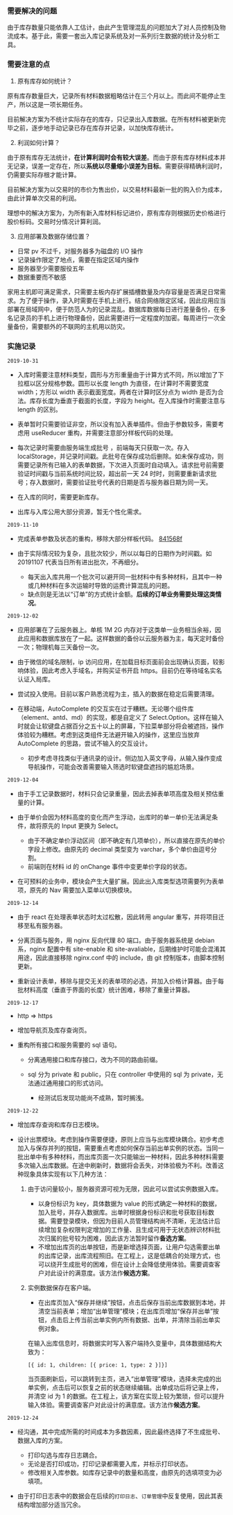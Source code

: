 <h3 id="需要解决的问题">需要解决的问题</h3>
<p>由于库存数量只能依靠人工估计，由此产生管理混乱的问题加大了对人员控制及物流成本。基于此，需要一套出入库记录系统及对一系列衍生数据的统计及分析工具。</p>
<h3 id="需要注意的点">需要注意的点</h3>
<ol>
<li>原有库存如何统计？</li>
</ol>
<p>原有库存数量巨大，记录所有材料数据粗略估计在三个月以上。而此间不能停止生产，所以这是一项长期任务。</p>
<p>目前解决方案为不统计实际存在的库存，只记录出入库数据。在所有材料被更新完毕之前，逐步地手动记录已存在库存并记录，以加快库存统计。</p>
<ol start="2">
<li>利润如何计算？</li>
</ol>
<p>由于原有库存无法统计，<strong>在计算利润时会有较大误差</strong>。而由于原有库存材料成本并无记录，误差一定存在，所以<strong>系统以尽量缩小误差为目标</strong>。需要获得精确利润时，仍需要实际存根才能计算。</p>
<p>目前解决方案为以交易时的市价为售出价，以交易材料最新一批的购入价为成本，由此计算单次交易的利润。</p>
<p>理想中的解决方案为，为所有新入库材料标记进价，原有库存则根据历史价格进行股价标码。交易时分情况计算利润。</p>
<ol start="3">
<li>应用部署及数据存储位置？</li>
</ol>
<ul>
<li>日常 pv 不过千，对服务器多为磁盘的 I/O 操作</li>
<li>记录操作限定了地点，需要在指定区域内操作</li>
<li>服务器至少需要服役五年</li>
<li>数据重要而不敏感</li>
</ul>
<p>家用主机即可满足需求，只需要主板内存扩展插槽数量及内存容量是否满足日常需求。为了便于操作，录入时需要在手机上进行。结合网络限定区域，因此应用应当部署在局域网中，便于防范人为的记录混乱。数据库数据每日进行差量备份，在多名记录员的手机上进行物理备份，因此需要进行一定程度的加密。每周进行一次全量备份，需要额外的不联网的主机用以防灾。</p>
<h3 id="实施记录">实施记录</h3>
<p><code>2019-10-31</code></p>
<ul>
<li><p>入库时需要注意材料类型，圆形与方形重量由于计算方式不同，所以增加了下拉框以区分规格参数。圆形以长度 length 为直径，在计算时不需要宽度 width；方形以 width 表示截面宽度。两者在计算时区分点为 width 是否为合法。库存长度为垂直于截面的长度，字段为 height。在入库操作时需要注意与 length 的区别。</p>
</li>
<li><p>表单暂时只需要验证非空，所以没有加入表单插件。但由于参数较多，需要考虑用 useReducer 重构，并需要注意部分样板代码的处理。</p>
</li>
<li><p>每次记录时需要由服务端生成批号 ，前端每天只获取一次。存入 localStorage，并记录时间戳。此批号在保存成功后删除。如未保存成功，则需要记录所有已输入的表单数据，下次进入页面时自动填入。请求批号前需要验证时间戳与当前系统时间比较，超出前一天 24 时时，则需要重新请求批号；存入数据时，需要验证批号代表的日期是否与服务器日期为同一天。</p>
</li>
<li><p>在入库的同时，需要更新库存。</p>
</li>
<li><p>出库与入库公用大部分资源，暂无个性化需求。</p>
</li>
</ul>
<p><code>2019-11-10</code></p>
<ul>
<li><p>完成表单参数及状态的重构，移除大部分样板代码。 <a href="https://github.com/orzyyyy/memo/commit/841568f68dd36f523c4b97525b7a71e5f6133bf1">841568f</a></p>
</li>
<li><p>由于实际情况较为复杂，且批次较少，所以以每日的日期作为时间戳。如 20191107 代表当日所有进出批次，不再细分。</p>
<ul>
<li>每天出入库共用一个批次可以避开同一批材料中有多种材料，且其中一种或几种材料在多次运输时导致的运费计算混乱的问题。</li>
<li>缺点则是无法以“订单”的方式统计金额。<b>后续的订单业务需要处理这类情况</b>。</li>
</ul>
</li>
</ul>
<p><code>2019-12-02</code></p>
<ul>
<li><p>应用部署在了云服务器上。单核 1M 2G 内存对于这类单一业务相当余裕，因此应用和数据库放在了一起。这样数据的备份以云服务器为主，每天定时备份一次；物理机每三天备份一次。</p>
</li>
<li><p>由于微信的域名限制，ip 访问应用，在加载目标页面前会出现确认页面，较影响体验，因此考虑入手域名，并购买证书开启 https。目前仍在等待域名实名认证入局库。</p>
</li>
<li><p>尝试投入使用。目前以客户熟悉流程为主，插入的数据在稳定后需要清理。</p>
</li>
<li><p>在移动端，AutoComplete 的交互实在过于糟糕。无论哪个组件库（element、antd、md）的实现，都是自定义了 Select.Option。这样在输入时就会让软键盘占据百分之五十以上的屏幕，下拉菜单部分将会被遮挡，操作体验较为糟糕。考虑到这类组件无法避开输入的操作，这里应当放弃 AutoComplete 的思路，尝试不输入的交互设计。</p>
<ul>
<li>初步考虑寻找类似于通讯录的设计。侧边加入英文字母，从输入操作变成导航操作，可能会改善需要输入筛选时软键盘遮挡的尴尬场景。</li>
</ul>
</li>
</ul>
<p><code>2019-12-04</code></p>
<ul>
<li><p>由于手工记录数据时，材料只会记录重量，因此去掉表单项高度及相关预估重量的计算。</p>
</li>
<li><p>由于单价会因为材料高度的变化而产生浮动，出库时的单一单价无法满足条件，故将原先的 Input 更换为 Select。</p>
<ul>
<li>由于不确定单价浮动区间（即不确定有几项单价），所以直接在原先的单价字段上修改。由原先的 decimal 类型变为 varchar，多个单价由逗号分割。</li>
<li>前端则在材料 id 的 onChange 事件中变更单价字段的状态。</li>
</ul>
</li>
<li><p>在可预料的业务中，模块会产生大量扩展。因此出入库类型选项需要列为表单项，原先的 Nav 需要加入菜单以切换模块。</p>
</li>
</ul>
<p><code>2019-12-14</code></p>
<ul>
<li><p>由于 react 在处理表单状态时太过松散，因此转用 angular 重写，并将项目迁移至私有服务器。</p>
</li>
<li><p>分离页面与服务，用 nginx 反向代理 80 端口。由于服务器系统是 debian 系，nginx 配置中有 site-enable 和 site-avaliable，后期维护时可能会混淆其用途，因此直接移除 nginx.conf 中的 include，由 git 控制版本，由脚本控制更新。</p>
</li>
<li><p>重新设计表单，移除与提交无关的表单项的必选，并加入价格计算器。由于每批材料高度（垂直于界面的长度）统计困难，移除了重量计算器。</p>
</li>
</ul>
<p><code>2019-12-17</code></p>
<ul>
<li><p>http =&gt; https</p>
</li>
<li><p>增加导航页及库存查询页。</p>
</li>
<li><p>重构所有接口和服务需要的 sql 语句。</p>
<ul>
<li><p>分离通用接口和库存接口，改为不同的路由前缀。</p>
</li>
<li><p>sql 分为 private 和 public，只在 controller 中使用的 sql 为 private，无法通过通用接口的形式访问。</p>
<ul>
<li>经测试后发现功能尚不成熟，暂时搁浅。</li>
</ul>
</li>
</ul>
</li>
</ul>
<p><code>2019-12-22</code></p>
<ul>
<li><p>增加库存查询和库存日志模块。</p>
</li>
<li><p>设计出票模块。考虑到操作需要便捷，原则上应当与出库模块耦合。初步考虑加入与保存并列的按钮，需要重点考虑如何保存当前出单实例的状态。当同一批出单中有多种材料，而出库页面一次只能输出一种材料，因此多种材料需要多次输入出库数据。在途中刷新时，数据将会丢失，对体验极为不利。改善这种现象具体实现有以下几种方法：</p>
<ol>
<li><p>由于访问量较小，服务器资源可视为无限，因此可以尝试实例数据入库。</p>
<ul>
<li>以身份标识为 key，具体数据为 value 的形式确定一种材料的数据，加入批号，并存入数据库。出单时根据身份标识和批号获取目标数据。需要登录模块，但因为目前人员管理结构尚不清晰，无法估计后续增加复杂权限判定增加的工作量、且生成可用于无状态辨识材料批次归属的批号较为困难，因此该方法暂时留作<b>备选方案</b>。</li>
<li>不增加出库页的出单按钮，而是新增选择页面，让用户勾选需要出单的出库记录，出库流程照旧。在工程上，这是低耦合的处理方式，也可以绕开生成批号的困难，但在设计上会降低使用体验。需要调查客户对此设计的满意度。该方法作<b>候选方案</b>。</li>
</ul>
</li>
<li><p>实例数据保存在客户端。</p>
<ul>
<li>在出库页加入“保存并继续”按钮，点击后保存当前出库数据到本地，并清空当前表单；增加“出单管理”模块；在出库页增加“保存并出单”按钮，点击后上传当前出单实例内所有数据、出单，并清除当前出单实例对象。</li>
</ul>
<p>在输入出库信息时，将数据实时写入客户端持久变量中，具体数据结构大致为：</p>
<p><code>[{ id: 1, children: [{ price: 1, type: 2 }]}]</code></p>
<p>当页面刷新后，可以跳转到主页，进入“出单管理”模块，选择未完成的出单实例，点击后可以恢复之前的状态继续编辑。出单成功后将记录上传，并清空 id 为 1 的数据。在工程上，该方案在实现上较为繁琐，但可以提升输入体验。需要调查客户对此设计的满意度。该方法作<b>候选方案</b>。</p>
</li>
</ol>
</li>
</ul>
<p><code>2019-12-24</code></p>
<ul>
<li><p>经沟通，其中完成所需的时间成本为多数因素，因此最终选择了不生成批号、数据入库的方案。</p>
<ul>
<li>打印勾选与库存日志耦合。</li>
<li>无论是否打印成功，打印记录都需要入库，并标示打印状态。</li>
<li>修改相关入库参数。如库存记录中的数量和高度，由原先的选填项变为必填项。</li>
</ul>
</li>
<li><p>由于打印日志表中的数据会在后续的<code>打印日志</code>、<code>订单管理</code>中反复使用，因此其表结构增加部分适当冗余。</p>
</li>
</ul>
